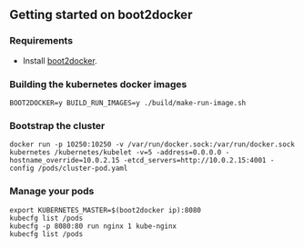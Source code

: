 ## Getting started on boot2docker

### Requirements 

- Install [boot2docker](http://boot2docker.io/).

### Building the kubernetes docker images

```
BOOT2DOCKER=y BUILD_RUN_IMAGES=y ./build/make-run-image.sh 
```

### Bootstrap the cluster

```
docker run -p 10250:10250 -v /var/run/docker.sock:/var/run/docker.sock kubernetes /kubernetes/kubelet -v=5 -address=0.0.0.0 -hostname_override=10.0.2.15 -etcd_servers=http://10.0.2.15:4001 -config /pods/cluster-pod.yaml
```

### Manage your pods
```
export KUBERNETES_MASTER=$(boot2docker ip):8080
kubecfg list /pods
kubecfg -p 8080:80 run nginx 1 kube-nginx
kubecfg list /pods
```
